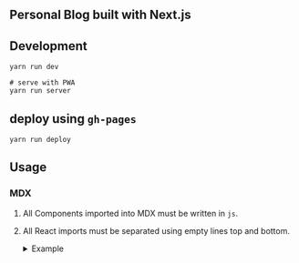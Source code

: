 ## Personal Blog built with Next.js

## Development

```
yarn run dev

# serve with PWA
yarn run server

```

## deploy using `gh-pages`

```
yarn run deploy
```

## Usage

### MDX

1. All Components imported into MDX must be written in `js`.
2. All React imports must be separated using empty lines top and bottom.
    <details>
    <summary>Example</summary>

    - ❌

        ```js

        import Recommend from "@/components/Recommend.js";
        <Recommend
          links={[
            {
              name: "link-name",
              slug: "unique-resource-identifier-kind-of",
            },
          ]}
        ></Recommend>;

        ```

    - :heavy_check_mark: 

        ```js
        import Recommend from "@/components/Recommend.js";

        <Recommend
          links={[
            {
              name: "link-name",
              slug: "unique-resource-identifier-kind-of",
            },
          ]}
        ></Recommend>;
        ```

    </details>


